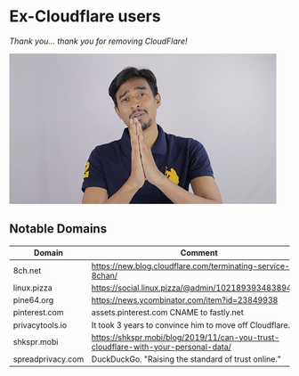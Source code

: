 # Ex-Cloudflare users


_Thank you... thank you for removing CloudFlare!_

![](../image/apology.jpg)


## Notable Domains

| Domain | Comment |
| --- | --- |
| 8ch.net | https://new.blog.cloudflare.com/terminating-service-for-8chan/ |
| linux.pizza | https://social.linux.pizza/@admin/102189393483894910 |
| pine64.org | https://news.ycombinator.com/item?id=23849938 |
| pinterest.com | assets.pinterest.com CNAME to fastly.net |
| privacytools.io | It took 3 years to convince him to move off Cloudflare. |
| shkspr.mobi | https://shkspr.mobi/blog/2019/11/can-you-trust-cloudflare-with-your-personal-data/ |
| spreadprivacy.com | DuckDuckGo. "Raising the standard of trust online." |